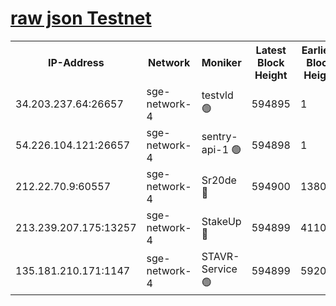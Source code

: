 
[raw json Testnet](https://rpc-check.sget.stavr.tech/sget/rpc-sget-result.json)
=


<table><tr><th>IP-Address</th><th>Network</th><th>Moniker</th><th>Latest Block Height</th><th>Earliest Block Height</th><th>Catching Up</th><th>Tx Index</th><th>Voting Power</th><th>Scan Time</th></tr><tr><td>34.203.237.64:26657</td><td>sge-network-4</td><td>testvld 🟢</td><td>594895</td><td>1</td><td>False</td><td>on</td><td>0</td><td>2023-12-11T12:21:40.152783727UTC</td></tr><tr><td>54.226.104.121:26657</td><td>sge-network-4</td><td>sentry-api-1 🟢</td><td>594898</td><td>1</td><td>False</td><td>on</td><td>0</td><td>2023-12-11T12:21:53.047788105UTC</td></tr><tr><td>212.22.70.9:60557</td><td>sge-network-4</td><td>Sr20de 🔴</td><td>594900</td><td>138001</td><td>False</td><td>on</td><td>99</td><td>2023-12-11T12:22:08.554229181UTC</td></tr><tr><td>213.239.207.175:13257</td><td>sge-network-4</td><td>StakeUp 🔴</td><td>594899</td><td>411001</td><td>False</td><td>off</td><td>100</td><td>2023-12-11T12:22:01.531206753UTC</td></tr><tr><td>135.181.210.171:1147</td><td>sge-network-4</td><td>STAVR-Service 🟢</td><td>594899</td><td>592001</td><td>False</td><td>on</td><td>0</td><td>2023-12-11T12:22:01.927502600UTC</td></tr></table>
